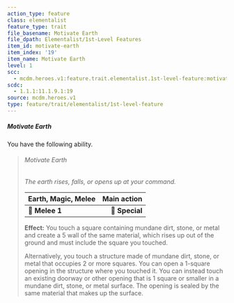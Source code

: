 ```yaml
---
action_type: feature
class: elementalist
feature_type: trait
file_basename: Motivate Earth
file_dpath: Elementalist/1st-Level Features
item_id: motivate-earth
item_index: '19'
item_name: Motivate Earth
level: 1
scc:
  - mcdm.heroes.v1:feature.trait.elementalist.1st-level-feature:motivate-earth
scdc:
  - 1.1.1:11.1.9.1:19
source: mcdm.heroes.v1
type: feature/trait/elementalist/1st-level-feature
---
```


##### Motivate Earth

You have the following ability.

<!-- -->
> ###### Motivate Earth
>
> *The earth rises, falls, or opens up at your command.*
>
> | **Earth, Magic, Melee** | **Main action** |
> | ----------------------- | --------------: |
> | **📏 Melee 1**          |  **🎯 Special** |
>
> **Effect:** You touch a square containing mundane dirt, stone, or metal and create a 5 wall of the same material, which rises up out of the ground and must include the square you touched.
>
> Alternatively, you touch a structure made of mundane dirt, stone, or metal that occupies 2 or more squares. You can open a 1-square opening in the structure where you touched it. You can instead touch an existing doorway or other opening that is 1 square or smaller in a mundane dirt, stone, or metal surface. The opening is sealed by the same material that makes up the surface.
